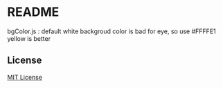 README
===========================
bgColor.js : default white backgroud color is bad for eye, so use #FFFFE1 yellow is better

## License

[MIT License](http://en.wikipedia.org/wiki/MIT_License)